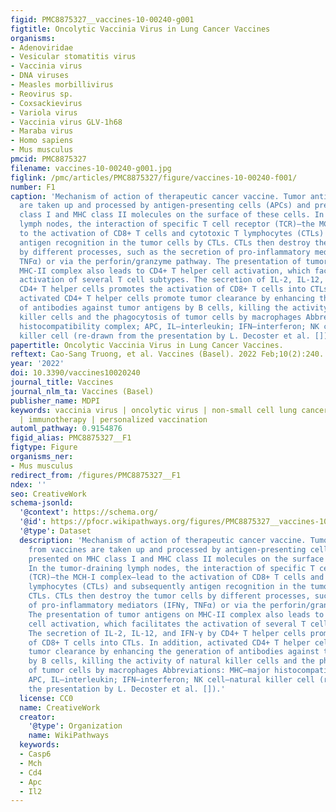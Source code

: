 ```yaml
---
figid: PMC8875327__vaccines-10-00240-g001
figtitle: Oncolytic Vaccinia Virus in Lung Cancer Vaccines
organisms:
- Adenoviridae
- Vesicular stomatitis virus
- Vaccinia virus
- DNA viruses
- Measles morbillivirus
- Reovirus sp.
- Coxsackievirus
- Variola virus
- Vaccinia virus GLV-1h68
- Maraba virus
- Homo sapiens
- Mus musculus
pmcid: PMC8875327
filename: vaccines-10-00240-g001.jpg
figlink: /pmc/articles/PMC8875327/figure/vaccines-10-00240-f001/
number: F1
caption: 'Mechanism of action of therapeutic cancer vaccine. Tumor antigens from vaccines
  are taken up and processed by antigen-presenting cells (APCs) and presented on MHC
  class I and MHC class II molecules on the surface of these cells. In the tumor-draining
  lymph nodes, the interaction of specific T cell receptor (TCR)—the MCH-I complex—lead
  to the activation of CD8+ T cells and cytotoxic T lymphocytes (CTLs) and subsequently
  antigen recognition in the tumor cells by CTLs. CTLs then destroy the tumor cells
  by different processes, such as the secretion of pro-inflammatory mediators (IFNγ,
  TNFα) or via the perforin/granzyme pathway. The presentation of tumor antigens on
  MHC-II complex also leads to CD4+ T helper cell activation, which facilitates the
  activation of several T cell subtypes. The secretion of IL-2, IL-12, and IFN-γ by
  CD4+ T helper cells promotes the activation of CD8+ T cells into CTLs. In addition,
  activated CD4+ T helper cells promote tumor clearance by enhancing the generation
  of antibodies against tumor antigens by B cells, killing the activity of natural
  killer cells and the phagocytosis of tumor cells by macrophages Abbreviations: MHC—major
  histocompatibility complex; APC, IL—interleukin; IFN—interferon; NK cell—natural
  killer cell (re-drawn from the presentation by L. Decoster et al. []).'
papertitle: Oncolytic Vaccinia Virus in Lung Cancer Vaccines.
reftext: Cao-Sang Truong, et al. Vaccines (Basel). 2022 Feb;10(2):240.
year: '2022'
doi: 10.3390/vaccines10020240
journal_title: Vaccines
journal_nlm_ta: Vaccines (Basel)
publisher_name: MDPI
keywords: vaccinia virus | oncolytic virus | non-small cell lung cancer | cancer vaccine
  | immunotherapy | personalized vaccination
automl_pathway: 0.9154876
figid_alias: PMC8875327__F1
figtype: Figure
organisms_ner:
- Mus musculus
redirect_from: /figures/PMC8875327__F1
ndex: ''
seo: CreativeWork
schema-jsonld:
  '@context': https://schema.org/
  '@id': https://pfocr.wikipathways.org/figures/PMC8875327__vaccines-10-00240-g001.html
  '@type': Dataset
  description: 'Mechanism of action of therapeutic cancer vaccine. Tumor antigens
    from vaccines are taken up and processed by antigen-presenting cells (APCs) and
    presented on MHC class I and MHC class II molecules on the surface of these cells.
    In the tumor-draining lymph nodes, the interaction of specific T cell receptor
    (TCR)—the MCH-I complex—lead to the activation of CD8+ T cells and cytotoxic T
    lymphocytes (CTLs) and subsequently antigen recognition in the tumor cells by
    CTLs. CTLs then destroy the tumor cells by different processes, such as the secretion
    of pro-inflammatory mediators (IFNγ, TNFα) or via the perforin/granzyme pathway.
    The presentation of tumor antigens on MHC-II complex also leads to CD4+ T helper
    cell activation, which facilitates the activation of several T cell subtypes.
    The secretion of IL-2, IL-12, and IFN-γ by CD4+ T helper cells promotes the activation
    of CD8+ T cells into CTLs. In addition, activated CD4+ T helper cells promote
    tumor clearance by enhancing the generation of antibodies against tumor antigens
    by B cells, killing the activity of natural killer cells and the phagocytosis
    of tumor cells by macrophages Abbreviations: MHC—major histocompatibility complex;
    APC, IL—interleukin; IFN—interferon; NK cell—natural killer cell (re-drawn from
    the presentation by L. Decoster et al. []).'
  license: CC0
  name: CreativeWork
  creator:
    '@type': Organization
    name: WikiPathways
  keywords:
  - Casp6
  - Mch
  - Cd4
  - Apc
  - Il2
---
```

